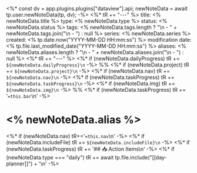 <%*
const dv = app.plugins.plugins["dataview"].api;
newNoteData = await tp.user.newNoteData(tp, dv);
-%>
<%* tR += "---" %>
title: <% newNoteData.title %>
type: <% newNoteData.type %>
status: <% newNoteData.status %>
tags: <% newNoteData.tags.length ? "\n    - " + newNoteData.tags.join("\n    - ") : null %>
series: <% newNoteData.series %>
created: <% tp.date.now("YYYY-MM-DD HH:mm:ss") %>
modification date: <% tp.file.last_modified_date("YYYY-MM-DD HH:mm:ss") %>
aliases: <% newNoteData.aliases.length ? "\n    - " + newNoteData.aliases.join("\n    - ") : null %>
<%* tR += "---" %>
<%* if (newNoteData.dailyProgress) tR += `${newNoteData.dailyProgress}\n` -%>
%%
<%* if (newNoteData.project) tR += `${newNoteData.project}\n` -%>
<%* if (newNoteData.nav) tR += `${newNoteData.nav}\n` -%>
<%* if (newNoteData.taskProgress) tR += `${newNoteData.taskProgress}\n` -%>
<%* if (newNoteData.img) tR += `${newNoteData.img}\n` -%>
%%
<%* if (newNoteData.taskProgress) tR += '`=this.bar`\n' -%>
# <% newNoteData.alias %>
<%* if (newNoteData.nav) tR+='`=this.nav`\n' -%>
<%* if (newNoteData.includeFile) tR += `${newNoteData.includeFile}\n` -%>
<%* if (newNoteData.taskProgress) tR += '## 📥 Action Items\n' -%>
<%* if (newNoteData.type === "daily") tR += await tp.file.include("[[day-planner]]") + '\n' -%>